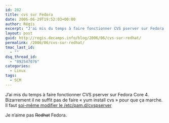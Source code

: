 ```yaml
---
id: 282
title: cvs sur Fedora
date: 2006-06-29T19:52:03+00:00
author: Régis
excerpt: "J'ai mis du temps à faire fonctionner CVS pserver sur Fedora."
layout: post
guid: http://regis.decamps.info/blog/2006/06/cvs-sur-redhat/
permalink: /2006/06/cvs-sur-redhat/
tmac_last_id:
  - ""
dsq_thread_id:
  - "892547076"
categories:
  - Linux
tags:
  - SCM
---
```

J’ai mis du temps à faire fonctionner CVS pserver sur Fedora Core 4. Bizarrement il ne suffit pas de faire « yum install cvs » pour que ça marche. Il faut [soi-même modifier le /etc/pam.d/cvspserver](http://www.network-theory.co.uk/docs/cvsmanual/cvs_30.html "Il faut modifier la configuration de pam pour que cvs server fonctionnne")
  
Je n’aime pas <strike>Redhat</strike> Fedora.
